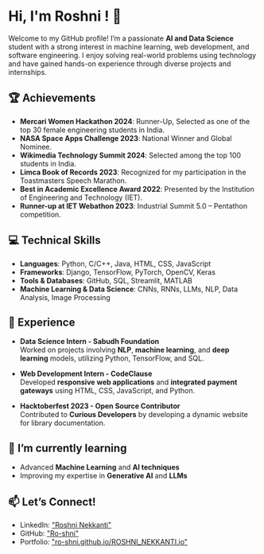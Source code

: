 # Hi, I'm Roshni ! 👋

Welcome to my GitHub profile! I’m a passionate **AI and Data Science** student with a strong interest in machine learning, web development, and software engineering. I enjoy solving real-world problems using technology and have gained hands-on experience through diverse projects and internships.

## 🏆 Achievements

- **Mercari Women Hackathon 2024**: Runner-Up, Selected as one of the top 30 female engineering students in India.
- **NASA Space Apps Challenge 2023**: National Winner and Global Nominee.
- **Wikimedia Technology Summit 2024**: Selected among the top 100 students in India.
- **Limca Book of Records 2023**: Recognized for my participation in the Toastmasters Speech Marathon.
- **Best in Academic Excellence Award 2022**: Presented by the Institution of Engineering and Technology (IET).
- **Runner-up at IET Webathon 2023**: Industrial Summit 5.0 – Pentathon competition.

## 💻 Technical Skills

- **Languages**: Python, C/C++, Java, HTML, CSS, JavaScript
- **Frameworks**: Django, TensorFlow, PyTorch, OpenCV, Keras
- **Tools & Databases**: GitHub, SQL, Streamlit, MATLAB
- **Machine Learning & Data Science**: CNNs, RNNs, LLMs, NLP, Data Analysis, Image Processing

## 💼 Experience

- **Data Science Intern - Sabudh Foundation**  
   Worked on projects involving **NLP**, **machine learning**, and **deep learning** models, utilizing Python, TensorFlow, and SQL.

- **Web Development Intern - CodeClause**  
   Developed **responsive web applications** and **integrated payment gateways** using HTML, CSS, JavaScript, and Python.

- **Hacktoberfest 2023 - Open Source Contributor**  
   Contributed to **Curious Developers** by developing a dynamic website for library documentation.

## 🌱 I’m currently learning

- Advanced **Machine Learning** and **AI techniques**
- Improving my expertise in **Generative AI** and **LLMs**

## 📫 Let’s Connect!

- LinkedIn: ["Roshni Nekkanti"](https://www.linkedin.com/in/roshni-nekkanti-24454224b/)
- GitHub: ["Ro-shni"](https://github.com/Ro-shni)
- Portfolio: ["ro-shni.github.io/ROSHNI_NEKKANTI.io"](https://ro-shni.github.io/ROSHNI-NEKKANTI.io/)


<!--
**Ro-shni/Ro-shni** is a ✨ _special_ ✨ repository because its `README.md` (this file) appears on your GitHub profile.

Here are some ideas to get you started:

- 🔭 I’m currently working on ...
- 🌱 I’m currently learning ...
- 👯 I’m looking to collaborate on ...
- 🤔 I’m looking for help with ...
- 💬 Ask me about ...
- 📫 How to reach me: ...
- 😄 Pronouns: ...
- ⚡ Fun fact: ...
-->
